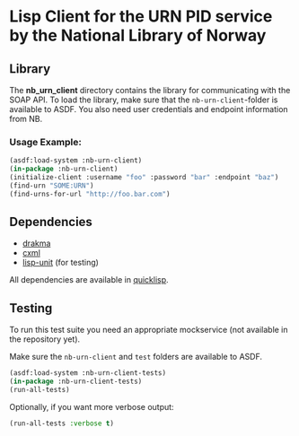 Lisp Client for the URN PID service by the National Library of Norway
=======================================================================


Library
-------
The **nb_urn_client** directory contains the library for communicating with the SOAP API.
To load the library, make sure that the `nb-urn-client`-folder is available to ASDF.
You also need user credentials and endpoint information from NB.

### Usage Example:

```lisp
(asdf:load-system :nb-urn-client)
(in-package :nb-urn-client)
(initialize-client :username "foo" :password "bar" :endpoint "baz")
(find-urn "SOME:URN")
(find-urns-for-url "http://foo.bar.com")
```

Dependencies
------------

* [drakma](http://www.cliki.net/drakma)
* [cxml](http://www.cliki.net/cxml)
* [lisp-unit](http://www.cliki.net/lisp-unit) (for testing)

All dependencies are available in [quicklisp](http://www.quicklisp.org/).

Testing
-------
To run this test suite you need an appropriate mockservice (not available in the repository yet).

Make sure the `nb-urn-client` and `test` folders are available to ASDF.

```lisp
(asdf:load-system :nb-urn-client-tests)
(in-package :nb-urn-client-tests)
(run-all-tests)
```
Optionally, if you want more verbose output:
```lisp
(run-all-tests :verbose t)
```
